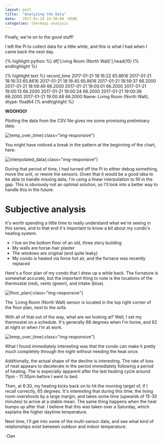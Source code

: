 ```yaml
---
layout: post
title:  "Analyzing the Data"
date:   2017-01-24 19:30:00 -0500
categories: thermopi analysis
---
```


Finally, we're on to the good stuff!

I left the Pi to collect data for a little while, and this is what I 
had when I came back the next day.

{% highlight python %}
df['Living Room (North Wall)'].head(10)
{% endhighlight %}

{% highlight text %}
record_time
2017-01-21 18:16:22    65.8616
2017-01-21 18:16:33    65.8616
2017-01-21 18:16:45    65.8616
2017-01-21 18:59:37    66.2000
2017-01-21 18:59:49    66.2000
2017-01-21 19:00:01    66.2000
2017-01-21 19:00:13    66.2000
2017-01-21 19:00:24    66.2000
2017-01-21 19:00:36    66.2000
2017-01-21 19:00:48    66.2000
Name: Living Room (North Wall), dtype: float64
{% endhighlight %}

__WOOHOO!__

Plotting the data from the CSV file gives me some promising preliminary data.

![temp_over_time]({{site.url}}/assets/2017-01-23-analyzing-data/temp_over_time.png){:class="img-responsive"}

You might have noticed a break in the pattern at the beginning of the chart, here:

![interpolated_data]({{site.url}}/assets/2017-01-23-analyzing-data/interpolated_data.png){:class="img-responsive"}

During that period of time, I had turned off the Pi to either debug something, move the unit, or rewire the sensors. Given 
that it would be a good idea to be able to handle missing data, I'm using a linear interpolation to fill in the gap. This
is obviously not an optimal solution, so I'll look into a better way to handle this in the future.

# Subjective analysis

It's worth spending a little time to really understand what we're seeing in this series, and to that end it's important to know 
a bit about my condo's heating system. 

* I live on the bottom floor of an old, three story building
* My walls are horse-hair plaster
* The windows are original (and quite leaky)
* My condo is heated via force hot air, and the furnace was recently replaced

Here's a floor plan of my condo that I drew up a while back. The furnature is somewhat accurate, but the important thing to note is the
locations of the thermostat (red), vents (green), and intake (blue).

![floor_plan]({{site.url}}/assets/2017-01-23-analyzing-data/floor_plan.png){:class="img-responsive"}

The `Living Room (North Wall) sensor is located in the top right corner of the floor plan, next to the sofa.

With all of that out of the way, what are we looking at? Well, I set my thermostat on a schedule. It's generally 68 degrees when I'm home, 
and 62 at night or when I'm at work.

![temp_over_time]({{site.url}}/assets/2017-01-23-analyzing-data/temp_over_time.png){:class="img-responsive"}

What I found immediately interesting was that the condo can make it pretty much completely through the night without needing the heat once.

Additionally, the actual shape of the decline is interesting. The rate of loss of heat appears to decelerate in the period immediately following
a period of heating. The is especially apparent after the last heating cycle around 11pm - 11:30pm before I went to bed.

Then, at 6:30, my heating kicks back on to hit the morning target of, if I recall correctly, 65 degrees. It's interesting that during this time, 
the living room overshoots by a large margin, and takes some time (upwards of 15-30 minutes) to arrive at a stable mean. The same thing happens when the 
heat bumps up after that. I believe that this was taken over a Saturday, which explains the higher daytime temperature.


Next time, I'll get into some of the multi-sensor data, and see what kind of relationships exist between outdoor and indoor temperature.

-Dan
